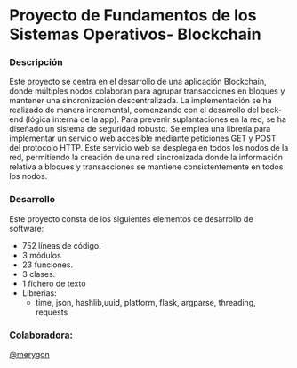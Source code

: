 # Proyecto de Fundamentos de los Sistemas Operativos- Blockchain

### Descripción
Este proyecto se centra en el desarrollo de una aplicación Blockchain, donde múltiples nodos colaboran para agrupar transacciones en bloques y mantener una sincronización descentralizada. La implementación se ha realizado de manera incremental, comenzando con el desarrollo del back-end (lógica interna de la app).
Para prevenir suplantaciones en la red, se ha diseñado un sistema de seguridad robusto. Se emplea una librería para implementar un servicio web accesible mediante peticiones GET y POST del protocolo HTTP. Este servicio web se desplega en todos los nodos de la red, permitiendo la creación de una red sincronizada donde la información relativa a bloques y transacciones se mantiene consistentemente en todos los nodos.

### Desarrollo
Este proyecto consta de los siguientes elementos de desarrollo de software:
- 752 líneas de código.
- 3 módulos
- 23 funciones.
- 3 clases.
- 1 fichero de texto
- Librerías:
  - time, json, hashlib,uuid, platform, flask, argparse, threading, requests
### Colaboradora:
[@merygon](https://github.com/merygon)
